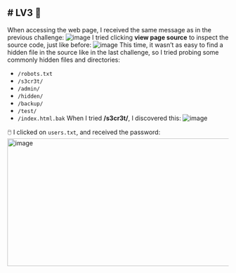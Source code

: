 ## # LV3 🚩
When accessing the web page, I received the same message as in the previous challenge:
![image](https://github.com/user-attachments/assets/b7633acf-6520-4df8-ba03-cd7cf009f1d5)
I tried clicking **view page source** to inspect the source code, just like before:
![image](https://github.com/user-attachments/assets/21c42908-c653-4b78-8739-b4d0963ebc90)
This time, it wasn’t as easy to find a hidden file in the source like in the last challenge, so I tried probing some commonly hidden files and directories:
- `/robots.txt`
- `/s3cr3t/`
- `/admin/`
- `/hidden/`
- `/backup/`
- `/test/`
- `/index.html.bak`
When I tried **/s3cr3t/**, I discovered this:
![image](https://github.com/user-attachments/assets/5ff3712b-7dc7-4653-b974-7a796f2813fc)

🖱️ I clicked on `users.txt`, and received the password:
<img width="1192" height="291" alt="image" src="https://github.com/user-attachments/assets/3ffba1ec-7b9f-4120-9876-a9af2ea84be9" />
